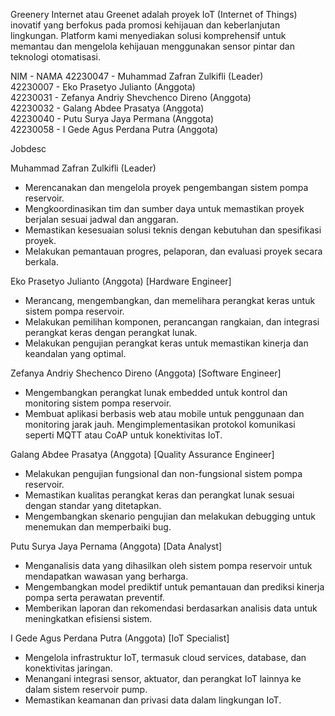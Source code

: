 Greenery Internet atau Greenet adalah proyek IoT (Internet of Things) inovatif yang berfokus pada promosi kehijauan dan keberlanjutan lingkungan. Platform kami menyediakan solusi komprehensif untuk memantau dan mengelola kehijauan menggunakan sensor pintar dan teknologi otomatisasi.

NIM - NAMA
42230047 - Muhammad Zafran Zulkifli (Leader) <br>
42230007 - Eko Prasetyo Julianto (Anggota) <br>
42230031 - Zefanya Andriy Shevchenco Direno (Anggota) <br>
42230032 - Galang Abdee Prasatya (Anggota) <br>
42230040 - Putu Surya Jaya Permana (Anggota) <br>
42230058 - I Gede Agus Perdana Putra (Anggota) <br>

Jobdesc <br>

Muhammad Zafran Zulkifli (Leader) <br>
- Merencanakan dan mengelola proyek pengembangan sistem pompa reservoir.
- Mengkoordinasikan tim dan sumber daya untuk memastikan proyek berjalan sesuai jadwal dan anggaran.
- Memastikan kesesuaian solusi teknis dengan kebutuhan dan spesifikasi proyek.
- Melakukan pemantauan progres, pelaporan, dan evaluasi proyek secara berkala.

Eko Prasetyo Julianto (Anggota) [Hardware Engineer]
- Merancang, mengembangkan, dan memelihara perangkat keras untuk sistem pompa reservoir.
- Melakukan pemilihan komponen, perancangan rangkaian, dan integrasi perangkat keras dengan perangkat lunak.
- Melakukan pengujian perangkat keras untuk memastikan kinerja dan keandalan yang optimal.

Zefanya Andriy Shechenco Direno (Anggota) [Software Engineer]
- Mengembangkan perangkat lunak embedded untuk kontrol dan monitoring sistem pompa reservoir.
- Membuat aplikasi berbasis web atau mobile untuk penggunaan dan monitoring jarak jauh.
Mengimplementasikan protokol komunikasi seperti MQTT atau CoAP untuk konektivitas IoT.

Galang Abdee Prasatya (Anggota) [Quality Assurance Engineer]
- Melakukan pengujian fungsional dan non-fungsional sistem pompa reservoir.
- Memastikan kualitas perangkat keras dan perangkat lunak sesuai dengan standar yang ditetapkan.
- Mengembangkan skenario pengujian dan melakukan debugging untuk menemukan dan memperbaiki bug.

Putu Surya Jaya Pernama (Anggota) [Data Analyst]
- Menganalisis data yang dihasilkan oleh sistem pompa reservoir untuk mendapatkan wawasan yang berharga.
- Mengembangkan model prediktif untuk pemantauan dan prediksi kinerja pompa serta perawatan preventif.
- Memberikan laporan dan rekomendasi berdasarkan analisis data untuk meningkatkan efisiensi sistem.

I Gede Agus Perdana Putra (Anggota) [IoT Specialist]
- Mengelola infrastruktur IoT, termasuk cloud services, database, dan konektivitas jaringan.
- Menangani integrasi sensor, aktuator, dan perangkat IoT lainnya ke dalam sistem reservoir pump.
- Memastikan keamanan dan privasi data dalam lingkungan IoT.
  
